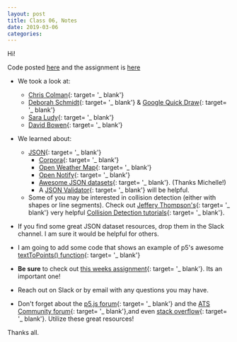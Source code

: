 ```yaml
---
layout: post
title: Class 06, Notes
date: 2019-03-06
categories:
---
```


Hi!

Code posted [here](https://github.com/ajbajb/ARTTECH3135-spring2019) and the assignment is [here](https://ajbajb.github.io/ARTTECH3135-spring2019/assignments/06a.html)

- We took a look at:
    - [Chris Colman](http://digitalcoleman.com){: target= '_ blank'}
    - [Deborah Schmidt](http://frauzufall.de/en/){: target= '_ blank'} & [Google Quick Draw](https://quickdraw.withgoogle.com/){: target= '_ blank'}
    - [Sara Ludy](https://www.saraludy.com){: target= '_ blank'}
    - [David Bowen](http://www.dwbowen.com/){: target= '_ blank'}

- We learned about:
    - [JSON](https://www.json.org/){: target= '_ blank'}
        - [Corpora](https://github.com/dariusk/corpora){: target= '_ blank'}
        - [Open Weather Map](https://openweathermap.org/api){: target= '_ blank'}
        - [Open Notify](http://open-notify.org/){: target= '_ blank'}
        - [Awesome JSON datasets](https://github.com/jdorfman/awesome-json-datasets){: target= '_ blank'}. (Thanks Michelle!)
        - A [JSON Validator](https://jsonlint.com/){: target= '_ blank'} will be helpful.
    - Some of you may be interested in collision detection (either with shapes or line segments). Check out [Jeffery Thompson's](http://jeffreythompson.org/){: target= '_ blank'} very helpful [Collision Detection tutorials](http://www.jeffreythompson.org/collision-detection/){: target= '_ blank'}.
- If you find some great JSON dataset resources, drop them in the Slack channel. I am sure it would be helpful for others.
- I am going to add some code that shows an example of p5's awesome [textToPoints() function](https://p5js.org/reference/#/p5.Font/textToPoints){: target= '_ blank'}

- __Be sure__ to check out [this weeks assignment](https://ajbajb.github.io/ARTTECH3135-spring2019/assignments/06a.html){: target= '_ blank'}. Its an important one!
- Reach out on Slack or by email with any questions you may have.
- Don't forget about the [p5.js forum](https://discourse.processing.org/categories){: target= '_ blank'} and the [ATS Community forum](https://ats.community/){: target= '_ blank'},and even [stack overflow](https://stackoverflow.com/){: target= '_ blank'}. Utilize these great resources!

Thanks all.
